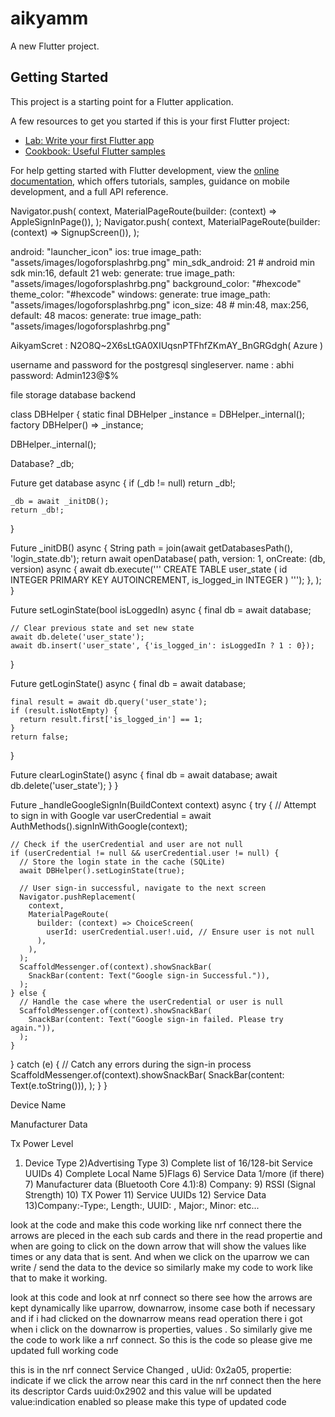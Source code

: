 # aikyamm

A new Flutter project.

## Getting Started

This project is a starting point for a Flutter application.

A few resources to get you started if this is your first Flutter project:

- [Lab: Write your first Flutter app](https://docs.flutter.dev/get-started/codelab)
- [Cookbook: Useful Flutter samples](https://docs.flutter.dev/cookbook)

For help getting started with Flutter development, view the
[online documentation](https://docs.flutter.dev/), which offers tutorials,
samples, guidance on mobile development, and a full API reference.

Navigator.push(
          context,
          MaterialPageRoute(builder: (context) => AppleSignInPage()),
        );
 Navigator.push(
                    context,
                    MaterialPageRoute(builder: (context) => SignupScreen()),
                  );


  android: "launcher_icon"
  ios: true
  image_path: "assets/images/logoforsplashrbg.png"
  min_sdk_android: 21 # android min sdk min:16, default 21
  web:
    generate: true
    image_path: "assets/images/logoforsplashrbg.png"
    background_color: "#hexcode"
    theme_color: "#hexcode"
  windows:
    generate: true
    image_path: "assets/images/logoforsplashrbg.png"
    icon_size: 48 # min:48, max:256, default: 48
  macos:
    generate: true
    image_path: "assets/images/logoforsplashrbg.png"


AikyamScret : N2O8Q~2X6sLtGA0XIUqsnPTFhfZKmAY_BnGRGdgh( Azure )


username and password for the postgresql singleserver.
name : abhi
password: Admin123@$%



file storage 
database
backend






  class DBHelper {
  static final DBHelper _instance = DBHelper._internal();
  factory DBHelper() => _instance;

  DBHelper._internal();

  Database? _db;

  Future<Database> get database async {
    if (_db != null) return _db!;

    _db = await _initDB();
    return _db!;
  }

  Future<Database> _initDB() async {
    String path = join(await getDatabasesPath(), 'login_state.db');
    return await openDatabase(
      path,
      version: 1,
      onCreate: (db, version) async {
        await db.execute(''' 
          CREATE TABLE user_state (
            id INTEGER PRIMARY KEY AUTOINCREMENT,
            is_logged_in INTEGER
          )
        ''');
      },
    );
  }

  Future<void> setLoginState(bool isLoggedIn) async {
    final db = await database;

    // Clear previous state and set new state
    await db.delete('user_state');
    await db.insert('user_state', {'is_logged_in': isLoggedIn ? 1 : 0});
  }

  Future<bool> getLoginState() async {
    final db = await database;

    final result = await db.query('user_state');
    if (result.isNotEmpty) {
      return result.first['is_logged_in'] == 1;
    }
    return false;
  }

  Future<void> clearLoginState() async {
    final db = await database;
    await db.delete('user_state');
  }
}


Future<void> _handleGoogleSignIn(BuildContext context) async {
  try {
    // Attempt to sign in with Google
    var userCredential = await AuthMethods().signInWithGoogle(context);

    // Check if the userCredential and user are not null
    if (userCredential != null && userCredential.user != null) {
      // Store the login state in the cache (SQLite)
      await DBHelper().setLoginState(true);

      // User sign-in successful, navigate to the next screen
      Navigator.pushReplacement(
        context,
        MaterialPageRoute(
          builder: (context) => ChoiceScreen(
            userId: userCredential.user!.uid, // Ensure user is not null
          ),
        ),
      );
      ScaffoldMessenger.of(context).showSnackBar(
        SnackBar(content: Text("Google sign-in Successful.")),
      );
    } else {
      // Handle the case where the userCredential or user is null
      ScaffoldMessenger.of(context).showSnackBar(
        SnackBar(content: Text("Google sign-in failed. Please try again.")),
      );
    }
  } catch (e) {
    // Catch any errors during the sign-in process
    ScaffoldMessenger.of(context).showSnackBar(
      SnackBar(content: Text(e.toString())),
    );
  }
}







Device Name


Manufacturer Data

Tx Power Level


1) Device Type 2)Advertising Type 3) Complete list of 16/128-bit Service UUIDs 4) Complete Local Name 5)Flags 6) Service Data 1/more (if there) 7)  Manufacturer data (Bluetooth Core 4.1):8) Company: 9) RSSI (Signal Strength) 10) TX Power 11)  Service UUIDs 12) Service Data 13)Company:-Type:, Length:, UUID: , Major:, Minor:  etc...


look at the code and make this code working like nrf connect there the arrows are pleced in the each sub cards and there in the read propertie  and  when are going to click on the down arrow that will show the values like times or any data that is sent. And when we click on the uparrow we can write / send the data to the device so similarly make my code to work like that to make it working. 

look at this code and look at nrf connect so there see how the arrows are kept dynamically like uparrow, downarrow, insome case both if necessary and if  i had clicked on the downarrow means read operation there i got when i click on the downarrow is properties, values . So similarly give me the code to work like a nrf connect. So this is the code so please give me updated full working code 

this is in the nrf connect Service Changed , uUid: 0x2a05, propertie: indicate if we click the arrow near this card in the nrf connect then the here its descriptor Cards uuid:0x2902 and this value will be updated value:indication enabled so please make this type of updated code 